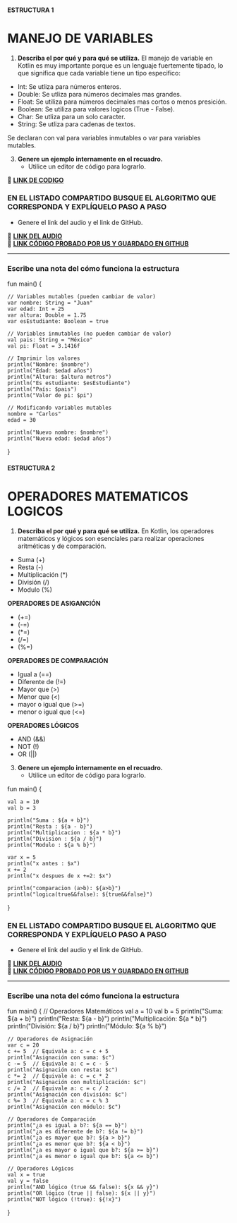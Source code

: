 
#### ESTRUCTURA 1  
# MANEJO DE VARIABLES  

1. **Describa el por qué y para qué se utiliza.**
  El manejo de variable en Kotlin es muy importante porque es un lenguaje fuertemente tipado, lo que significa que cada variable tiene un tipo especifico:

- Int: Se utliza para números enteros.
- Double: Se utliza para números decimales mas grandes.
- Float: Se utiliza para números decimales mas cortos o menos presición.
- Boolean: Se utiliza para valores logicos (True -  False).
- Char: Se utliza para un solo caracter.
- String: Se utliza para cadenas de textos.

Se declaran con val para variables inmutables o var para variables mutables.

   
3. **Genere un ejemplo internamente en el recuadro.**  
   - Utilice un editor de código para lograrlo.  


🔗 **[LINK DE CODIGO](https://pl.kotl.in/SqckacgRi?readOnly=true)** 

### EN EL LISTADO COMPARTIDO BUSQUE EL ALGORITMO QUE CORRESPONDA Y EXPLÍQUELO PASO A PASO  
- Genere el link del audio y el link de GitHub.  

🔗 **[LINK DEL AUDIO](https://github.com/user-attachments/assets/f3d8352b-d68a-4672-b5d7-37689effce86)**  
🔗 **[LINK CÓDIGO PROBADO POR US Y GUARDADO EN GITHUB](https://github.com/maga1407/kotlin/blob/main/variables.png)**  

---

### Escribe una nota del cómo funciona la estructura  
fun main() {

    // Variables mutables (pueden cambiar de valor)
    var nombre: String = "Juan"
    var edad: Int = 25
    var altura: Double = 1.75
    var esEstudiante: Boolean = true

    // Variables inmutables (no pueden cambiar de valor)
    val pais: String = "México"
    val pi: Float = 3.1416f

    // Imprimir los valores
    println("Nombre: $nombre")
    println("Edad: $edad años")
    println("Altura: $altura metros")
    println("Es estudiante: $esEstudiante")
    println("País: $pais")
    println("Valor de pi: $pi")

    // Modificando variables mutables
    nombre = "Carlos"
    edad = 30

    println("Nuevo nombre: $nombre")
    println("Nueva edad: $edad años")

}


#### ESTRUCTURA 2  
# OPERADORES MATEMATICOS LOGICOS

1. **Describa el por qué y para qué se utiliza.**
  En Kotlin, los operadores matemáticos y lógicos son esenciales para realizar operaciones aritméticas y de comparación.

- Suma (+)
- Resta (-)
- Multiplicación (*)
- División (/)
- Modulo (%)

**OPERADORES DE ASIGANCIÓN**
- (+=)
- (-=)
- (*=)
- (/=)
- (%=)

**OPERADORES DE COMPARACIÓN**
- Igual a (==)
- Diferente de (!=)
- Mayor que (>)
- Menor que (<)
- mayor o igual que (>=)
- menor o igual que (<=)

**OPERADORES LÓGICOS**
- AND (&&)
- NOT (!)
- OR (||)

3. **Genere un ejemplo internamente en el recuadro.**  
   - Utilice un editor de código para lograrlo.  

fun main() {
    
    val a = 10
    val b = 3
    
    println("Suma : ${a + b}")
    println("Resta : ${a - b}")
    println("Multiplicacion : ${a * b}")
    println("Division : ${a / b}")
    println("Modulo : ${a % b}")
    
    var x = 5
    println("x antes : $x")
    x += 2
    println("x despues de x +=2: $x")
    
    println("comparacion (a>b): ${a>b}")
    println("logica(true&&false): ${true&&false}")

}

### EN EL LISTADO COMPARTIDO BUSQUE EL ALGORITMO QUE CORRESPONDA Y EXPLÍQUELO PASO A PASO  
- Genere el link del audio y el link de GitHub.  

🔗 **[LINK DEL AUDIO](#)**  
🔗 **[LINK CÓDIGO PROBADO POR US Y GUARDADO EN GITHUB](#)**  

---

### Escribe una nota del cómo funciona la estructura  

fun main() {
    // Operadores Matemáticos
    val a = 10
    val b = 5
    println("Suma: ${a + b}")
    println("Resta: ${a - b}")
    println("Multiplicación: ${a * b}")
    println("División: ${a / b}")
    println("Módulo: ${a % b}")

    // Operadores de Asignación
    var c = 20
    c += 5  // Equivale a: c = c + 5
    println("Asignación con suma: $c")
    c -= 5  // Equivale a: c = c - 5
    println("Asignación con resta: $c")
    c *= 2  // Equivale a: c = c * 2
    println("Asignación con multiplicación: $c")
    c /= 2  // Equivale a: c = c / 2
    println("Asignación con división: $c")
    c %= 3  // Equivale a: c = c % 3
    println("Asignación con módulo: $c")

    // Operadores de Comparación
    println("¿a es igual a b?: ${a == b}")
    println("¿a es diferente de b?: ${a != b}")
    println("¿a es mayor que b?: ${a > b}")
    println("¿a es menor que b?: ${a < b}")
    println("¿a es mayor o igual que b?: ${a >= b}")
    println("¿a es menor o igual que b?: ${a <= b}")

    // Operadores Lógicos
    val x = true
    val y = false
    println("AND lógico (true && false): ${x && y}")
    println("OR lógico (true || false): ${x || y}")
    println("NOT lógico (!true): ${!x}")
}
